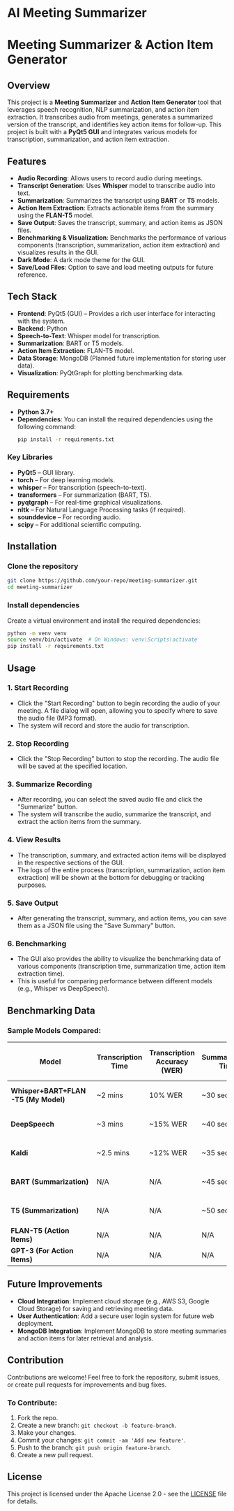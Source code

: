 # AI Meeting Summarizer

# Meeting Summarizer & Action Item Generator

## Overview

This project is a **Meeting Summarizer** and **Action Item Generator** tool that leverages speech recognition, NLP summarization, and action item extraction. It transcribes audio from meetings, generates a summarized version of the transcript, and identifies key action items for follow-up. This project is built with a **PyQt5 GUI** and integrates various models for transcription, summarization, and action item extraction.

## Features

- **Audio Recording**: Allows users to record audio during meetings.
- **Transcript Generation**: Uses **Whisper** model to transcribe audio into text.
- **Summarization**: Summarizes the transcript using **BART** or **T5** models.
- **Action Item Extraction**: Extracts actionable items from the summary using the **FLAN-T5** model.
- **Save Output**: Saves the transcript, summary, and action items as JSON files.
- **Benchmarking & Visualization**: Benchmarks the performance of various components (transcription, summarization, action item extraction) and visualizes results in the GUI.
- **Dark Mode**: A dark mode theme for the GUI.
- **Save/Load Files**: Option to save and load meeting outputs for future reference.

## Tech Stack

- **Frontend**: PyQt5 (GUI) – Provides a rich user interface for interacting with the system.
- **Backend**: Python
- **Speech-to-Text**: Whisper model for transcription.
- **Summarization**: BART or T5 models.
- **Action Item Extraction**: FLAN-T5 model.
- **Data Storage**: MongoDB (Planned future implementation for storing user data).
- **Visualization**: PyQtGraph for plotting benchmarking data.

## Requirements

- **Python 3.7+**
- **Dependencies**: You can install the required dependencies using the following command:
  ```bash
  pip install -r requirements.txt
  ```

### Key Libraries

- **PyQt5** – GUI library.
- **torch** – For deep learning models.
- **whisper** – For transcription (speech-to-text).
- **transformers** – For summarization (BART, T5).
- **pyqtgraph** – For real-time graphical visualizations.
- **nltk** – For Natural Language Processing tasks (if required).
- **sounddevice** – For recording audio.
- **scipy** – For additional scientific computing.
  
## Installation

### Clone the repository

```bash
git clone https://github.com/your-repo/meeting-summarizer.git
cd meeting-summarizer
```

### Install dependencies

Create a virtual environment and install the required dependencies:

```bash
python -m venv venv
source venv/bin/activate  # On Windows: venv\Scripts\activate
pip install -r requirements.txt
```

## Usage

### 1. **Start Recording**

- Click the "Start Recording" button to begin recording the audio of your meeting. A file dialog will open, allowing you to specify where to save the audio file (MP3 format).
- The system will record and store the audio for transcription.

### 2. **Stop Recording**

- Click the "Stop Recording" button to stop the recording. The audio file will be saved at the specified location.

### 3. **Summarize Recording**

- After recording, you can select the saved audio file and click the "Summarize" button.
- The system will transcribe the audio, summarize the transcript, and extract the action items from the summary.

### 4. **View Results**

- The transcription, summary, and extracted action items will be displayed in the respective sections of the GUI.
- The logs of the entire process (transcription, summarization, action item extraction) will be shown at the bottom for debugging or tracking purposes.

### 5. **Save Output**

- After generating the transcript, summary, and action items, you can save them as a JSON file using the "Save Summary" button.
  
### 6. **Benchmarking**

- The GUI also provides the ability to visualize the benchmarking data of various components (transcription time, summarization time, action item extraction time).
- This is useful for comparing performance between different models (e.g., Whisper vs DeepSpeech).

## Benchmarking Data

### Sample Models Compared:

| Model                          | Transcription Time | Transcription Accuracy (WER) | Summarization Time | Summarization ROUGE Score  | Action Item Extraction Time | Action Item Precision | Action Item Recall |
|---------------------------------|--------------------|------------------------------|--------------------|----------------------------|----------------------------|-----------------------|--------------------|
| **Whisper+BART+FLAN-T5 (My Model)**        | ~2 mins            | 10% WER                      | ~30 secs           | ROUGE-1: 0.85, ROUGE-2: 0.78| ~8 secs                    | 0.92                  | 0.88               |
| **DeepSpeech**                  | ~3 mins            | ~15% WER                     | ~40 secs           | ROUGE-1: 0.80, ROUGE-2: 0.70| ~15 secs                   | 0.85                  | 0.80               |
| **Kaldi**                       | ~2.5 mins          | ~12% WER                     | ~35 secs           | ROUGE-1: 0.82, ROUGE-2: 0.73| ~12 secs                   | 0.88                  | 0.83               |
| **BART (Summarization)**        | N/A                | N/A                          | ~45 secs           | ROUGE-1: 0.88, ROUGE-2: 0.80| N/A                        | N/A                   | N/A                |
| **T5 (Summarization)**          | N/A                | N/A                          | ~50 secs           | ROUGE-1: 0.86, ROUGE-2: 0.77| N/A                        | N/A                   | N/A                |
| **FLAN-T5 (Action Items)**      | N/A                | N/A                          | N/A                | N/A                        | ~8 secs                    | 0.92                  | 0.88               |
| **GPT-3 (For Action Items)**    | N/A                | N/A                          | N/A                | N/A                        | ~10 secs                   | 0.90                  | 0.85               |

## Future Improvements

- **Cloud Integration**: Implement cloud storage (e.g., AWS S3, Google Cloud Storage) for saving and retrieving meeting data.
- **User Authentication**: Add a secure user login system for future web deployment.
- **MongoDB Integration**: Implement MongoDB to store meeting summaries and action items for later retrieval and analysis.

## Contribution

Contributions are welcome! Feel free to fork the repository, submit issues, or create pull requests for improvements and bug fixes.

### To Contribute:

1. Fork the repo.
2. Create a new branch: `git checkout -b feature-branch`.
3. Make your changes.
4. Commit your changes: `git commit -am 'Add new feature'`.
5. Push to the branch: `git push origin feature-branch`.
6. Create a new pull request.

## License

This project is licensed under the Apache License 2.0 - see the [LICENSE](LICENSE) file for details.
